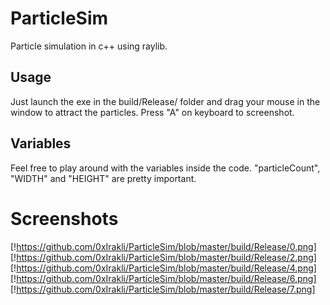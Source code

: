# ParticleSim
Particle simulation in c++ using raylib.

## Usage
Just launch the exe in the build/Release/ folder and drag your mouse in the window to attract the particles. Press "A" on keyboard to screenshot.

## Variables
Feel free to play around with the variables inside the code.
"particleCount", "WIDTH" and "HEIGHT" are pretty important.

# Screenshots
[!https://github.com/0xIrakli/ParticleSim/blob/master/build/Release/0.png]
[!https://github.com/0xIrakli/ParticleSim/blob/master/build/Release/2.png]
[!https://github.com/0xIrakli/ParticleSim/blob/master/build/Release/4.png]
[!https://github.com/0xIrakli/ParticleSim/blob/master/build/Release/6.png]
[!https://github.com/0xIrakli/ParticleSim/blob/master/build/Release/7.png]
